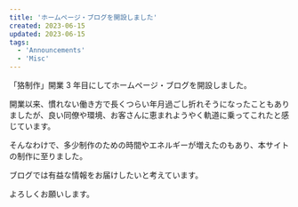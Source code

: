 ```yaml
---
title: 'ホームページ・ブログを開設しました'
created: 2023-06-15
updated: 2023-06-15
tags:
  - 'Announcements'
  - 'Misc'
---
```


「狢制作」開業 3 年目にしてホームページ・ブログを開設しました。

開業以来、慣れない働き方で長くつらい年月過ごし折れそうになったこともありましたが、良い同僚や環境、お客さんに恵まれようやく軌道に乗ってこれたと感じています。

そんなわけで、多少制作のための時間やエネルギーが増えたのもあり、本サイトの制作に至りました。

ブログでは有益な情報をお届けしたいと考えています。

よろしくお願いします。
